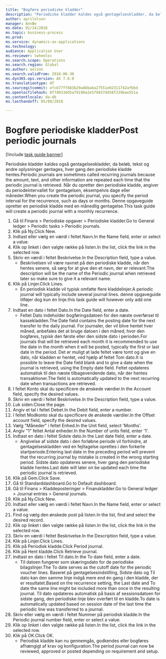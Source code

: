 ```yaml
--- 
title: "Bogføre periodiske kladder"
description: "Periodiske kladder kaldes også gentagelseskladder, da beløb, tekst og andre oplysninger gentages, hver gang den periodiske kladde hentes."
author: aprilolson
manager: AnnBe
ms.date: 02/24/2016
ms.topic: business-process
ms.prod: 
ms.service: dynamics-ax-applications
ms.technology: 
audience: Application User
ms.reviewer: twheeloc
ms.search.scope: Operations
ms.search.region: Global
ms.author: aolson
ms.search.validFrom: 2016-06-30
ms.dyn365.ops.version: AX 7.0.0
ms.translationtype: HT
ms.sourcegitcommit: efcb77ff883b29a4bbaba27551e02311742afbbd
ms.openlocfilehash: 8f7d033dd5a79190a2e579837d458f239bae551a
ms.contentlocale: da-dk
ms.lasthandoff: 05/08/2018

---
```

# <a name="post-periodic-journals"></a><span data-ttu-id="93cfb-103">Bogføre periodiske kladder</span><span class="sxs-lookup"><span data-stu-id="93cfb-103">Post periodic journals</span></span>

[!include [task guide banner](../../includes/task-guide-banner.md)]

<span data-ttu-id="93cfb-104">Periodiske kladder kaldes også gentagelseskladder, da beløb, tekst og andre oplysninger gentages, hver gang den periodiske kladde hentes.</span><span class="sxs-lookup"><span data-stu-id="93cfb-104">Periodic journals are sometimes called recurring journals because the amount, text, and other information are repeated each time that the periodic journal is retrieved.</span></span> <span data-ttu-id="93cfb-105">Når du opretter den periodiske kladde, angiver du periodeintervallet for gentagelsen, eksempelvis dage eller måneder.</span><span class="sxs-lookup"><span data-stu-id="93cfb-105">When you create the periodic journal, you specify the period interval for the recurrence, such as days or months.</span></span> <span data-ttu-id="93cfb-106">Denne opgaveguide opretter en periodisk kladde med en månedlig gentagelse.</span><span class="sxs-lookup"><span data-stu-id="93cfb-106">This task guide will create a periodic journal with a monthly recurrence.</span></span>



1. <span data-ttu-id="93cfb-107">Gå til Finans > Periodiske opgaver > Periodiske kladder.</span><span class="sxs-lookup"><span data-stu-id="93cfb-107">Go to General ledger > Periodic tasks > Periodic journals.</span></span>
2. <span data-ttu-id="93cfb-108">Klik på Ny.</span><span class="sxs-lookup"><span data-stu-id="93cfb-108">Click New.</span></span>
3. <span data-ttu-id="93cfb-109">Indtast eller vælg en værdi i feltet Navn.</span><span class="sxs-lookup"><span data-stu-id="93cfb-109">In the Name field, enter or select a value.</span></span>
4. <span data-ttu-id="93cfb-110">Klik op linket i den valgte række på listen.</span><span class="sxs-lookup"><span data-stu-id="93cfb-110">In the list, click the link in the selected row.</span></span>
5. <span data-ttu-id="93cfb-111">Skriv en værdi i feltet Beskrivelse.</span><span class="sxs-lookup"><span data-stu-id="93cfb-111">In the Description field, type a value.</span></span>
    * <span data-ttu-id="93cfb-112">Beskrivelsen vil være navnet på den periodiske kladde, når den hentes senere, så sørg for at give den et navn, der er relevant.</span><span class="sxs-lookup"><span data-stu-id="93cfb-112">The description will be the name of the Periodic journal when retrieved later so make sure to give it a relevant name.</span></span>  
6. <span data-ttu-id="93cfb-113">Klik på Linjer.</span><span class="sxs-lookup"><span data-stu-id="93cfb-113">Click Lines.</span></span>
    * <span data-ttu-id="93cfb-114">En periodisk kladde vil typisk omfatte flere kladdelinjer.</span><span class="sxs-lookup"><span data-stu-id="93cfb-114">A periodic journal will typically include several journal lines.</span></span> <span data-ttu-id="93cfb-115">denne opgaveguide tilføjer dog kun én linje.</span><span class="sxs-lookup"><span data-stu-id="93cfb-115">this task guide will however only add one line.</span></span>  
7. <span data-ttu-id="93cfb-116">Indtast en dato i feltet Dato.</span><span class="sxs-lookup"><span data-stu-id="93cfb-116">In the Date field, enter a date.</span></span>
    * <span data-ttu-id="93cfb-117">Feltet Dato indeholder bogføringsdatoen for den næste overførsel til kassekladden.</span><span class="sxs-lookup"><span data-stu-id="93cfb-117">The Date field contains the posting date for the next transfer to the daily journal.</span></span> <span data-ttu-id="93cfb-118">For journaler, der vil blive hentet hver måned, anbefales det at bruge datoen i den måned, hvor den bogføres, typisk den første eller den sidste dato i perioden.</span><span class="sxs-lookup"><span data-stu-id="93cfb-118">For journals that will be retrieved each month it is recommended to use the date in the month when it will be posted, typically the first or last date in the period.</span></span> <span data-ttu-id="93cfb-119">Det er muligt at lade feltet være tomt og give en dato, når kladden er hentet, ved hjælp af feltet Tom dato.</span><span class="sxs-lookup"><span data-stu-id="93cfb-119">It is possible to leave the Date field blank and to give a date when the journal is retrieved, using the Empty date field.</span></span>    <span data-ttu-id="93cfb-120">Feltet opdateres automatisk til den næste tilbagevendende dato, når der hentes transaktioner.</span><span class="sxs-lookup"><span data-stu-id="93cfb-120">The field is automatically updated to the next recurring date when transactions are retrieved.</span></span>  
8. <span data-ttu-id="93cfb-121">I feltet Konto skal du specificere de ønskede værdier.</span><span class="sxs-lookup"><span data-stu-id="93cfb-121">In the Account field, specify the desired values.</span></span>
9. <span data-ttu-id="93cfb-122">Skriv en værdi i feltet Beskrivelse.</span><span class="sxs-lookup"><span data-stu-id="93cfb-122">In the Description field, type a value.</span></span>
10. <span data-ttu-id="93cfb-123">Luk siden.</span><span class="sxs-lookup"><span data-stu-id="93cfb-123">Close the page.</span></span>
11. <span data-ttu-id="93cfb-124">Angiv et tal i feltet Debet.</span><span class="sxs-lookup"><span data-stu-id="93cfb-124">In the Debit field, enter a number.</span></span>
12. <span data-ttu-id="93cfb-125">I feltet Modkonto skal du specificere de ønskede værdier.</span><span class="sxs-lookup"><span data-stu-id="93cfb-125">In the Offset account field, specify the desired values.</span></span>
13. <span data-ttu-id="93cfb-126">Vælg "Måneder" i feltet Enhed.</span><span class="sxs-lookup"><span data-stu-id="93cfb-126">In the Unit field, select 'Months'.</span></span>
14. <span data-ttu-id="93cfb-127">Angiv "1" feltet Antal enheder.</span><span class="sxs-lookup"><span data-stu-id="93cfb-127">In the Number of units field, enter '1'.</span></span>
15. <span data-ttu-id="93cfb-128">Indtast en dato i feltet Sidste dato.</span><span class="sxs-lookup"><span data-stu-id="93cfb-128">In the Last date field, enter a date.</span></span>
    * <span data-ttu-id="93cfb-129">Angivelse af sidste dato i den forløbne periode vil forhindre, at gentagelseskladden ved en fejltagelse oprettes i den forkerte startperiode.</span><span class="sxs-lookup"><span data-stu-id="93cfb-129">Entering last date in the preceding period will prevent that the recurring journal by mistake is created in the wrong starting period.</span></span> <span data-ttu-id="93cfb-130">Sidste dato opdateres senere, hver gang den periodiske kladde hentes.</span><span class="sxs-lookup"><span data-stu-id="93cfb-130">Last date will later on be updated each time the periodic journal is retrieved.</span></span>  
16. <span data-ttu-id="93cfb-131">Klik på Gem.</span><span class="sxs-lookup"><span data-stu-id="93cfb-131">Click Save.</span></span>
17. <span data-ttu-id="93cfb-132">Gå til Standarddashboard.</span><span class="sxs-lookup"><span data-stu-id="93cfb-132">Go to Default dashboard.</span></span>
18. <span data-ttu-id="93cfb-133">Gå til Finans > Kladdeposteringer > Finanskladder.</span><span class="sxs-lookup"><span data-stu-id="93cfb-133">Go to General ledger > Journal entries > General journals.</span></span>
19. <span data-ttu-id="93cfb-134">Klik på Ny.</span><span class="sxs-lookup"><span data-stu-id="93cfb-134">Click New.</span></span>
20. <span data-ttu-id="93cfb-135">Indtast eller vælg en værdi i feltet Navn.</span><span class="sxs-lookup"><span data-stu-id="93cfb-135">In the Name field, enter or select a value.</span></span>
21. <span data-ttu-id="93cfb-136">Find og vælg den ønskede post på listen.</span><span class="sxs-lookup"><span data-stu-id="93cfb-136">In the list, find and select the desired record.</span></span>
22. <span data-ttu-id="93cfb-137">Klik op linket i den valgte række på listen.</span><span class="sxs-lookup"><span data-stu-id="93cfb-137">In the list, click the link in the selected row.</span></span>
23. <span data-ttu-id="93cfb-138">Skriv en værdi i feltet Beskrivelse.</span><span class="sxs-lookup"><span data-stu-id="93cfb-138">In the Description field, type a value.</span></span>
24. <span data-ttu-id="93cfb-139">Klik på Linjer.</span><span class="sxs-lookup"><span data-stu-id="93cfb-139">Click Lines.</span></span>
25. <span data-ttu-id="93cfb-140">Klik på Periodisk kladde.</span><span class="sxs-lookup"><span data-stu-id="93cfb-140">Click Period journal.</span></span>
26. <span data-ttu-id="93cfb-141">Klik på Hent kladde.</span><span class="sxs-lookup"><span data-stu-id="93cfb-141">Click Retrieve journal.</span></span>
27. <span data-ttu-id="93cfb-142">Indtast en dato i feltet Til dato.</span><span class="sxs-lookup"><span data-stu-id="93cfb-142">In the To date field, enter a date.</span></span>
    * <span data-ttu-id="93cfb-143">Til datoen fungerer som skæringsdato for de periodiske bilagslinjer.</span><span class="sxs-lookup"><span data-stu-id="93cfb-143">The To date serves as the cutoff date for the periodic voucher lines.</span></span> <span data-ttu-id="93cfb-144">Baseret på gentagelsesindstilling, Sidste dato og Til dato kan den samme linje indgå mere end én gang i den kladde, der er resultatet.</span><span class="sxs-lookup"><span data-stu-id="93cfb-144">Based on the recurrence setting, the Last date and To date the same line might be included more than once in the resulting journal.</span></span> <span data-ttu-id="93cfb-145">Til dato opdateres automatisk på basis af sessionsdatoen for sidste gang, den periodiske linje blev overført til en kladde.</span><span class="sxs-lookup"><span data-stu-id="93cfb-145">To date is automatically updated based on  session date of the last time the periodic line was transferred to a journal.</span></span>  
28. <span data-ttu-id="93cfb-146">Skriv eller vælg en værdi i feltet Nummer på periodisk kladde.</span><span class="sxs-lookup"><span data-stu-id="93cfb-146">In the Periodic journal number field, enter or select a value.</span></span>
29. <span data-ttu-id="93cfb-147">Klik op linket i den valgte række på listen.</span><span class="sxs-lookup"><span data-stu-id="93cfb-147">In the list, click the link in the selected row.</span></span>
30. <span data-ttu-id="93cfb-148">Klik på OK.</span><span class="sxs-lookup"><span data-stu-id="93cfb-148">Click OK.</span></span>
    * <span data-ttu-id="93cfb-149">Periodisk kladde kan nu gennemgås, godkendes eller bogføres afhængigt af krav og konfiguration.</span><span class="sxs-lookup"><span data-stu-id="93cfb-149">The period journal can now be reviewed, approved or posted depending on requirement and setup.</span></span>  


